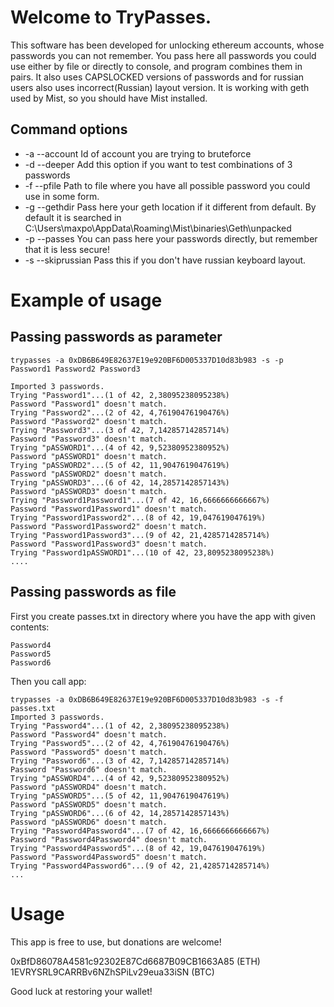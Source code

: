 Welcome to TryPasses. 
=====================
This software has been developed for unlocking ethereum accounts, whose passwords you can not remember.
You pass here all passwords you could use either by file or directly to console, and program combines them in pairs.
It also uses CAPSLOCKED versions of passwords and for russian users also uses incorrect(Russian) layout version.
It is working with geth used by Mist, so you should have Mist installed.

Command options
--------------

* -a --account               Id of account you are trying to bruteforce
* -d --deeper                Add this option if you want to test combinations of 3 passwords
* -f --pfile         Path to file where you have all possible password you could use in some form.
* -g --gethdir               Pass here your geth location if it different from default. By default it is searched in C:\Users\maxpo\AppData\Roaming\Mist\binaries\Geth\unpacked
* -p --passes                You can pass here your passwords directly, but remember that it is less secure!
* -s --skiprussian           Pass this if you don't have russian keyboard layout.

Example of usage
================

Passing passwords as parameter
------------------------------

```
trypasses -a 0xDB6B649E82637E19e920BF6D005337D10d83b983 -s -p Password1 Password2 Password3

Imported 3 passwords.
Trying "Password1"...(1 of 42, 2,38095238095238%)
Password "Password1" doesn't match.
Trying "Password2"...(2 of 42, 4,76190476190476%)
Password "Password2" doesn't match.
Trying "Password3"...(3 of 42, 7,14285714285714%)
Password "Password3" doesn't match.
Trying "pASSWORD1"...(4 of 42, 9,52380952380952%)
Password "pASSWORD1" doesn't match.
Trying "pASSWORD2"...(5 of 42, 11,9047619047619%)
Password "pASSWORD2" doesn't match.
Trying "pASSWORD3"...(6 of 42, 14,2857142857143%)
Password "pASSWORD3" doesn't match.
Trying "Password1Password1"...(7 of 42, 16,6666666666667%)
Password "Password1Password1" doesn't match.
Trying "Password1Password2"...(8 of 42, 19,047619047619%)
Password "Password1Password2" doesn't match.
Trying "Password1Password3"...(9 of 42, 21,4285714285714%)
Password "Password1Password3" doesn't match.
Trying "Password1pASSWORD1"...(10 of 42, 23,8095238095238%)
....
```

Passing passwords as file
-------------------------
 First you create passes.txt in directory where you have the app with given contents:
 ```
 Password4
 Password5
 Password6
 ```
 Then you call app:
 ```
 trypasses -a 0xDB6B649E82637E19e920BF6D005337D10d83b983 -s -f passes.txt
Imported 3 passwords.
Trying "Password4"...(1 of 42, 2,38095238095238%)
Password "Password4" doesn't match.
Trying "Password5"...(2 of 42, 4,76190476190476%)
Password "Password5" doesn't match.
Trying "Password6"...(3 of 42, 7,14285714285714%)
Password "Password6" doesn't match.
Trying "pASSWORD4"...(4 of 42, 9,52380952380952%)
Password "pASSWORD4" doesn't match.
Trying "pASSWORD5"...(5 of 42, 11,9047619047619%)
Password "pASSWORD5" doesn't match.
Trying "pASSWORD6"...(6 of 42, 14,2857142857143%)
Password "pASSWORD6" doesn't match.
Trying "Password4Password4"...(7 of 42, 16,6666666666667%)
Password "Password4Password4" doesn't match.
Trying "Password4Password5"...(8 of 42, 19,047619047619%)
Password "Password4Password5" doesn't match.
Trying "Password4Password6"...(9 of 42, 21,4285714285714%)
...
```
Usage
=====

This app is free to use, but donations are welcome!

0xBfD86078A4581c92302E87Cd6687B09CB1663A85 (ETH)
1EVRYSRL9CARRBv6NZhSPiLv29eua33iSN (BTC)

Good luck at restoring your wallet!